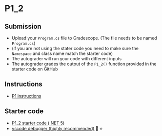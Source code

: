 # P1_2

## Submission
* Upload your `Program.cs` file to Gradescope. (The file needs to be named `Program.cs`)
* (if you are not using the stater code you need to make sure the `Namespace` and class name match the starter code)
* The autograder will run your code with different inputs 
* The autograder grades the output of the `P1_2()` function provided in the starter code on GitHub

## Instructions
* [P1 instructions](./P1%20instructions.pdf)

## Starter code
<!-- %20 is url encoding for spaces -->
* [P1_2 starter code (.NET 5)](./.NET%205.0/Program.cs)
* [vscode debugger (highly recommended)](../../gettingStarted/vscode_Debugger/P0) :lady_beetle: :star:
